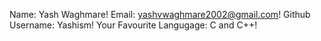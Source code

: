 Name: Yash Waghmare!
Email: yashvwaghmare2002@gmail.com!
Github Username: Yashism!
Your Favourite Langugage: C and C++!